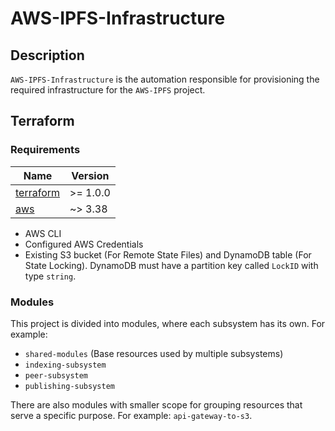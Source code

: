 # AWS-IPFS-Infrastructure

## Description

`AWS-IPFS-Infrastructure` is the automation responsible for provisioning the required infrastructure for the `AWS-IPFS` project.

## Terraform

### Requirements

| Name | Version |
|------|---------|
| <a name="requirement_terraform"></a> [terraform](#requirement\_terraform) | >= 1.0.0 |
| <a name="requirement_aws"></a> [aws](#requirement\_aws) | ~> 3.38 |

- AWS CLI 
- Configured AWS Credentials
- Existing S3 bucket (For Remote State Files) and DynamoDB table (For State Locking). DynamoDB must have a partition key called `LockID` with type `string`.

### Modules

This project is divided into modules, where each subsystem has its own. For example:

- `shared-modules` (Base resources used by multiple subsystems)
- `indexing-subsystem`
- `peer-subsystem`
- `publishing-subsystem`

There are also modules with smaller scope for grouping resources that serve a specific purpose. For example: `api-gateway-to-s3`.
